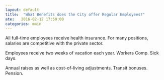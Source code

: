 ```yaml
---
layout: default
title:  "What Benefits does the City offer Regular Employees?"
ate:   2016-02-12 17:50:00
categories: main
---
```

All full-time employees receive health insurance. For many positions, salaries are competitive with the private sector. 

Employees receive two weeks of vacation each year. Workers Comp. Sick days. 

Annual raises as well as cost-of-living adjustments. Transit bonuses. Pension.
